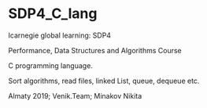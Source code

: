 # SDP4_C_lang
Icarnegie global learning: SDP4

Performance, Data Structures and Algorithms Course 

C programming language.

Sort algorithms, read files, linked List, queue, dequeue etc.

Almaty 2019; Venik.Team; Minakov Nikita
